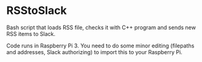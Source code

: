 # RSStoSlack
Bash script that loads RSS file, checks it with C++ program and sends new RSS items to Slack.

Code runs in Raspberry Pi 3. You need to do some minor editing (filepaths and addresses, Slack authorizing) to import this to your Raspberry Pi.
